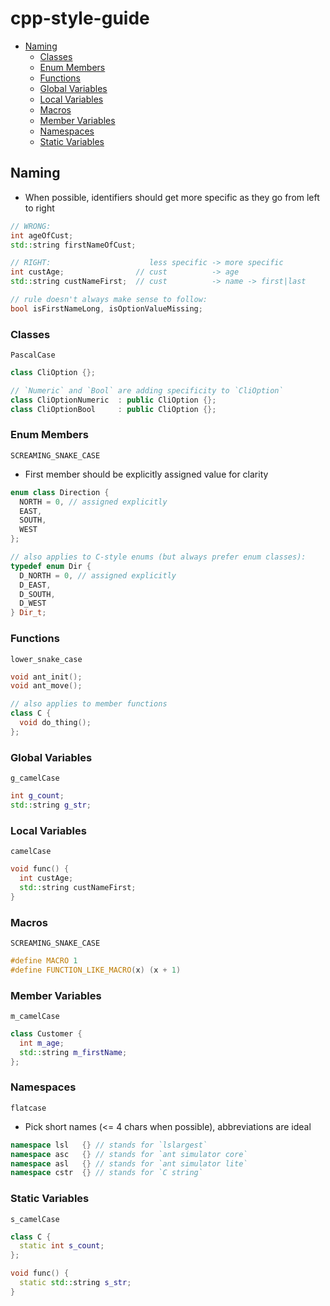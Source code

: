 # cpp-style-guide

- [Naming](#naming)
  - [Classes](#classes)
  - [Enum Members](#enum-members)
  - [Functions](#functions)
  - [Global Variables](#global-variables)
  - [Local Variables](#local-variables)
  - [Macros](#macros)
  - [Member Variables](#member-variables)
  - [Namespaces](#namespaces)
  - [Static Variables](#static-variables)

## Naming

- When possible, identifiers should get more specific as they go from left to right
```cpp
// WRONG:
int ageOfCust;
std::string firstNameOfCust;

// RIGHT:                      less specific -> more specific
int custAge;                // cust          -> age
std::string custNameFirst;  // cust          -> name -> first|last

// rule doesn't always make sense to follow:
bool isFirstNameLong, isOptionValueMissing;
```

### Classes

`PascalCase`

```cpp
class CliOption {};

// `Numeric` and `Bool` are adding specificity to `CliOption`
class CliOptionNumeric  : public CliOption {};
class CliOptionBool     : public CliOption {};
```

### Enum Members

`SCREAMING_SNAKE_CASE`
- First member should be explicitly assigned value for clarity

```cpp
enum class Direction {
  NORTH = 0, // assigned explicitly
  EAST,
  SOUTH,
  WEST
};

// also applies to C-style enums (but always prefer enum classes):
typedef enum Dir {
  D_NORTH = 0, // assigned explicitly
  D_EAST,
  D_SOUTH,
  D_WEST
} Dir_t;
```

### Functions

`lower_snake_case`

```cpp
void ant_init();
void ant_move();

// also applies to member functions
class C {
  void do_thing();
};
```

### Global Variables

`g_camelCase`

```cpp
int g_count;
std::string g_str;
```

### Local Variables

`camelCase`

```cpp
void func() {
  int custAge;
  std::string custNameFirst;
}
```

### Macros

`SCREAMING_SNAKE_CASE`

```cpp
#define MACRO 1
#define FUNCTION_LIKE_MACRO(x) (x + 1)
```

### Member Variables

`m_camelCase`

```cpp
class Customer {
  int m_age;
  std::string m_firstName;
};
```

### Namespaces

`flatcase`

- Pick short names (<= 4 chars when possible), abbreviations are ideal

```cpp
namespace lsl   {} // stands for `lslargest`
namespace asc   {} // stands for `ant simulator core`
namespace asl   {} // stands for `ant simulator lite`
namespace cstr  {} // stands for `C string`
```

### Static Variables

`s_camelCase`

```cpp
class C {
  static int s_count;
};

void func() {
  static std::string s_str;
}
```
